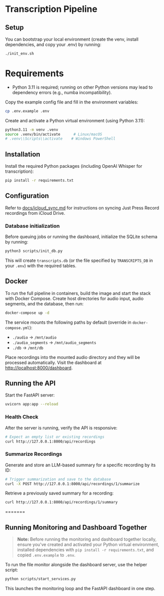 # Transcription Pipeline

## Setup

You can bootstrap your local environment (create the venv, install dependencies, and copy your .env) by running:

```bash
./init_env.sh
```

# Requirements

- Python 3.11 is required; running on other Python versions may lead to dependency errors (e.g., numba incompatibility).

Copy the example config file and fill in the environment variables:

```bash
cp .env.example .env
```

Create and activate a Python virtual environment (using Python 3.11):

```bash
python3.11 -m venv .venv
source .venv/bin/activate      # Linux/macOS
# .venv\\Scripts\\activate    # Windows PowerShell
```

## Installation

Install the required Python packages (including OpenAI Whisper for transcription):

```bash
pip install -r requirements.txt
```

## Configuration

Refer to [docs/icloud_sync.md](docs/icloud_sync.md) for instructions on syncing Just Press Record recordings from iCloud Drive.

### Database initialization

Before queuing jobs or running the dashboard, initialize the SQLite schema by running:

```bash
python3 scripts/init_db.py
```

This will create `transcripts.db` (or the file specified by `TRANSCRIPTS_DB` in your `.env`) with the required tables.

## Docker

To run the full pipeline in containers, build the image and start the stack with Docker Compose. Create host directories for audio input, audio segments, and the database, then run:

```bash
docker-compose up -d
```

The service mounts the following paths by default (override in `docker-compose.yml`):

* `./audio` → `/mnt/audio`
* `./audio_segments` → `/mnt/audio_segments`
* `./db` → `/mnt/db`

Place recordings into the mounted audio directory and they will be processed automatically. Visit the dashboard at [http://localhost:8000/dashboard](http://localhost:8000/dashboard).


## Running the API

Start the FastAPI server:

```bash
uvicorn app:app --reload
```

### Health Check

After the server is running, verify the API is responsive:

```bash
# Expect an empty list or existing recordings
curl http://127.0.0.1:8000/api/recordings
```

### Summarize Recordings

Generate and store an LLM-based summary for a specific recording by its ID:

```bash
# Trigger summarization and save to the database
curl -X POST http://127.0.0.1:8000/api/recordings/1/summarize
```

Retrieve a previously saved summary for a recording:

```bash
curl http://127.0.0.1:8000/api/recordings/1/summary
```
=======
## Running Monitoring and Dashboard Together

> **Note:** Before running the monitoring and dashboard together locally, ensure you've created and activated your Python virtual environment, installed dependencies with `pip install -r requirements.txt`, and copied `.env.example` to `.env`.

To run the file monitor alongside the dashboard server, use the helper script:

```bash
python scripts/start_services.py
```

This launches the monitoring loop and the FastAPI dashboard in one step.
